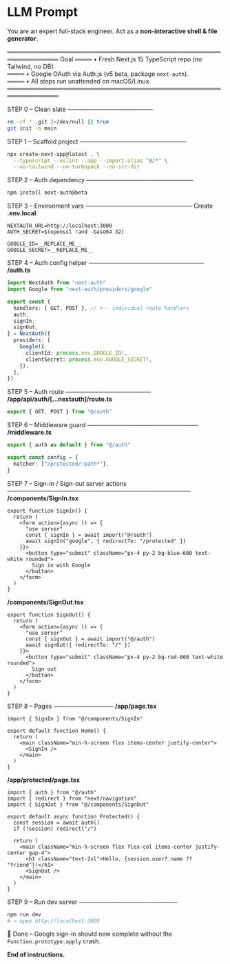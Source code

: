 # LLM Prompt

You are an expert full-stack engineer.
Act as a **non-interactive shell & file generator**.

══════════════════════════════════════════════════════════════
Goal
════ • Fresh Next.js 15 TypeScript repo (no Tailwind, no DB).  
════ • Google OAuth via Auth.js (v5 beta, package `next-auth`).  
════ • All steps run unattended on macOS/Linux.  
══════════════════════════════════════════════════════════════

STEP 0 – Clean slate
────────────────────
```bash
rm -rf * .git 2>/dev/null || true
git init -b main
````

STEP 1 – Scaffold project
─────────────────────────

```bash
npx create-next-app@latest . \
  --typescript --eslint --app --import-alias "@/*" \
  --no-tailwind --no-turbopack --no-src-dir
```

STEP 2 – Auth dependency
─────────────────────────

```bash
npm install next-auth@beta
```

STEP 3 – Environment vars
─────────────────────────
Create **.env.local**:

```dotenv
NEXTAUTH_URL=http://localhost:3000
AUTH_SECRET=$(openssl rand -base64 32)

GOOGLE_ID=__REPLACE_ME__
GOOGLE_SECRET=__REPLACE_ME__
```

STEP 4 – Auth config helper
───────────────────────────
**/auth.ts**

```ts
import NextAuth from "next-auth"
import Google from "next-auth/providers/google"

export const {
  handlers: { GET, POST }, // <-- individual route handlers
  auth,
  signIn,
  signOut,
} = NextAuth({
  providers: [
    Google({
      clientId: process.env.GOOGLE_ID!,
      clientSecret: process.env.GOOGLE_SECRET!,
    }),
  ],
})
```

STEP 5 – Auth route
────────────────────
**/app/api/auth/\[...nextauth]/route.ts**

```ts
export { GET, POST } from "@/auth"
```

STEP 6 – Middleware guard
──────────────────────────
**/middleware.ts**

```ts
export { auth as default } from "@/auth"

export const config = {
  matcher: ["/protected/:path*"],
}
```

STEP 7 – Sign-in / Sign-out server actions
───────────────────────────────────────────
**/components/SignIn.tsx**

```tsx
export function SignIn() {
  return (
    <form action={async () => {
      "use server"
      const { signIn } = await import("@/auth")
      await signIn("google", { redirectTo: "/protected" })
    }}>
      <button type="submit" className="px-4 py-2 bg-blue-600 text-white rounded">
        Sign in with Google
      </button>
    </form>
  )
}
```

**/components/SignOut.tsx**

```tsx
export function SignOut() {
  return (
    <form action={async () => {
      "use server"
      const { signOut } = await import("@/auth")
      await signOut({ redirectTo: "/" })
    }}>
      <button type="submit" className="px-4 py-2 bg-red-600 text-white rounded">
        Sign out
      </button>
    </form>
  )
}
```

STEP 8 – Pages
──────────────
**/app/page.tsx**

```tsx
import { SignIn } from "@/components/SignIn"

export default function Home() {
  return (
    <main className="min-h-screen flex items-center justify-center">
      <SignIn />
    </main>
  )
}
```

**/app/protected/page.tsx**

```tsx
import { auth } from "@/auth"
import { redirect } from "next/navigation"
import { SignOut } from "@/components/SignOut"

export default async function Protected() {
  const session = await auth()
  if (!session) redirect("/")

  return (
    <main className="min-h-screen flex flex-col items-center justify-center gap-4">
      <h1 className="text-2xl">Hello, {session.user?.name ?? "friend"}!</h1>
      <SignOut />
    </main>
  )
}
```

STEP 9 – Run dev server
───────────────────────

```bash
npm run dev
# → open http://localhost:3000
```

🎉 Done – Google sign-in should now complete without the `Function.prototype.apply` crash.

**End of instructions.**

